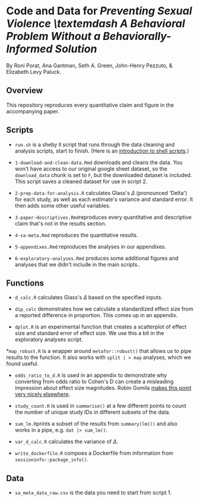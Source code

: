 # Code and Data for _Preventing Sexual Violence \textemdash A Behavioral Problem Without a Behaviorally-Informed Solution_

By Roni Porat, Ana Gantman, Seth A. Green, John-Henry Pezzuto, \& Elizabeth Levy Paluck.

## Overview

This repository reproduces every quantitative claim and figure in the accompanying paper. 

## Scripts

* `run.sh` is a sheby ll script that runs through the data cleaning and analysis scripts, start to finish. (Here is an [introduction to shell scripts](https://swcarpentry.github.io/shell-novice/).)

* `1-download-and-clean-data.Rmd` downloads and cleans the data. You won't have access to our original google sheet dataset, so the `download_data` chunk is set to `F`, but the downloaded dataset is included. This script saves a cleaned dataset for use in script 2. 

* `2-prep-data-for-analysis.R` calculates Glass's $\Delta$ (pronounced 'Delta') for each study, as well as each estimate's variance and standard error. It then adds some other useful variables.

* `3-paper-descriptives.Rmd`reproduces every quantitative and descriptive claim that's not in the results section. 

* `4-sa-meta.Rmd` reproduces the quantitative results.

* `5-appendixes.Rmd` reproduces the analyses in our appendixes.

* `6-exploratory-analyses.Rmd` produces some additional figures and analyses that we didn't include in the main scripts..

## Functions

* `d_calc.R` calculates Glass's $\Delta$ based on the specified inputs.

* `dip_calc` demonstrates how we calculate a standardized effect size from a reported difference in proportion. This comes up in an appendix.

* `dplot.R` is an experimental function that creates a scatterplot of effect size and standard error of effect size. We use this a bit in the exploratory analyses script.

*`map_robust.R` is a wrapper around `metafor::robust()` that allows us to pipe results to the function. It also works with `split | > map` analyses, which we found useful. 

* `odds_ratio_to_d.R` is used in an appendix to demonstrate why converting from odds ratio to Cohen's D can create a misleading impression about effect size magnitudes. Robin Gomila [makes this point very nicely elsewhere](https://www.robingomila.com/files/publications_pdfs/Gomila_2020_Logistic_vs_Linear.pdf). 

* `study_count.R` is used in `summarise()` at a few different points to count the number of unique study IDs in different subsets of the data.

* `sum_lm.R`prints a subset of the results from `summary(lm())` and also works in a pipe, e.g. `dat |> sum_lm()`.

* `var_d_calc.R` calculates the variance of $\Delta$.

* `write_dockerfile.R` compoes a Dockerfile from information from `sessioninfo::package_info()`. 

## Data 
* `sa_meta_data_raw.csv` is the data you need to start from script 1. 

